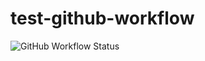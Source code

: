 # test-github-workflow

![GitHub Workflow Status](https://img.shields.io/github/actions/workflow/status/serioga/test-github-workflow/test?label=test)
